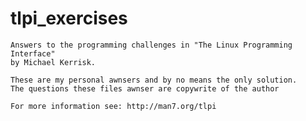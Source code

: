 # tlpi_exercises

    Answers to the programming challenges in "The Linux Programming Interface"
    by Michael Kerrisk. 

    These are my personal awnsers and by no means the only solution. 
    The questions these files awnser are copywrite of the author
    
    For more information see: http://man7.org/tlpi  
